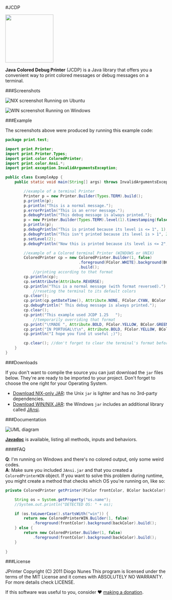 #JCDP

<img src="https://raw.githubusercontent.com/dialex/JCDP/master/doc/img/JCDP-logo.png" width="150">

**Java Colored Debug Printer** (JCDP) is a Java library that offers you a convenient way to print colored messages or debug messages on a terminal.

###Screenshots

![NIX screenshot](https://raw.githubusercontent.com/dialex/JCDP/master/doc/img/ScreenshotNIX.png)
Running on Ubuntu

![WIN screenshot](https://raw.githubusercontent.com/dialex/JCDP/master/doc/img/ScreenshotWIN.png)
Running on Windows

###Example

The screenshots above were produced by running this example code:

```java
package print.test;

import print.Printer;
import print.Printer.Types;
import print.color.ColoredPrinter;
import print.color.Ansi.*;
import print.exception.InvalidArgumentsException;

public class ExampleApp {
    public static void main(String[] args) throws InvalidArgumentsException {

        //example of a terminal Printer
        Printer p = new Printer.Builder(Types.TERM).build();
        p.println(p);
        p.println("This is a normal message.");
        p.errorPrintln("This is an error message.");
        p.debugPrintln("This debug message is always printed.");
        p = new Printer.Builder(Types.TERM).level(1).timestamping(false).build();
        p.println(p);
        p.debugPrintln("This is printed because its level is <= 1", 1);
        p.debugPrintln("This isn't printed because its level is > 1", 2);
        p.setLevel(2);
        p.debugPrintln("Now this is printed because its level is <= 2", 2);

        //example of a Colored terminal Printer (WINDOWS or UNIX)
        ColoredPrinter cp = new ColoredPrinter.Builder(1, false)
                                .foreground(FColor.WHITE).background(BColor.BLUE)   //setting format
                                .build();
            //printing according to that format
        cp.println(cp);
        cp.setAttribute(Attribute.REVERSE);
        cp.println("This is a normal message (with format reversed).");
            //reseting the terminal to its default colors
        cp.clear();
        cp.print(cp.getDateTime(), Attribute.NONE, FColor.CYAN, BColor.BLACK);
        cp.debugPrintln(" This debug message is always printed.");
        cp.clear();
        cp.print("This example used JCDP 1.25   ");
            //temporarily overriding that format
        cp.print("\tMADE ", Attribute.BOLD, FColor.YELLOW, BColor.GREEN);
        cp.print("IN PORTUGAL\t\n", Attribute.BOLD, FColor.YELLOW, BColor.RED);
        cp.println("I hope you find it useful ;)");

        cp.clear(); //don't forget to clear the terminal's format before exiting
    }
}
```

###Downloads

If you don't want to compile the source you can just download the `jar` files below. They're are ready to be imported to your project. Don't forget to choose the one right for your Operating System.

- [Download NIX-only JAR](http://www.diogonunes.com/assets/downloadmanager/click.php?id=8): the Unix `jar` is lighter and has no 3rd-party dependencies.
- [Download WIN/NIX JAR](http://www.diogonunes.com/assets/downloadmanager/click.php?id=9): the Windows `jar` includes an additional library called [JAnsi](https://github.com/fusesource/jansi).

###Documentation

![UML diagram](https://raw.githubusercontent.com/dialex/JCDP/master/doc/img/JCDP-UML.png)

[**Javadoc**](http://dialex.github.io/JCDP/javadoc/) is available, listing all methods, inputs and behaviors.

####FAQ

**Q**: I'm running on Windows and there's no colored output, only some weird codes.<br/>
**A**: Make sure you included `JAnsi.jar` and that you created a `ColoredPrinterWIN` object. If you want to solve this problem during runtime, you might create a method that checks which OS you're running on, like so:

```java
private ColoredPrinter getPrinter(FColor frontColor, BColor backColor) {

    String os = System.getProperty("os.name");
    //System.out.println("DETECTED OS: " + os);

    if (os.toLowerCase().startsWith("win")) {
        return new ColoredPrinterWIN.Builder(1, false)
            .foreground(frontColor).background(backColor).build();
    } else {
        return new ColoredPrinter.Builder(1, false)
            .foreground(frontColor).background(backColor).build();
    }
    
}
```

###License

JPrinter  Copyright (C) 2011  Diogo Nunes
This program is licensed under the terms of the MIT License and it comes with ABSOLUTELY NO WARRANTY. For more details check LICENSE.

If this software was useful to you, consider ♥ [making a donation](https://www.paypal.com/cgi-bin/webscr?cmd=_s-xclick&hosted_button_id=88NSA22HBX2PA).
